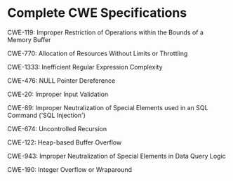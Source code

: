

# Complete CWE Specifications

CWE-119: Improper Restriction of Operations within the Bounds of a Memory Buffer

CWE-770: Allocation of Resources Without Limits or Throttling

CWE-1333: Inefficient Regular Expression Complexity

CWE-476: NULL Pointer Dereference

CWE-20: Improper Input Validation

CWE-89: Improper Neutralization of Special Elements used in an SQL Command ('SQL Injection')

CWE-674: Uncontrolled Recursion

CWE-122: Heap-based Buffer Overflow

CWE-943: Improper Neutralization of Special Elements in Data Query Logic

CWE-190: Integer Overflow or Wraparound